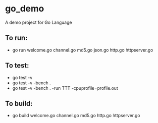 # go_demo
A demo project for Go Language

## To run:
- go run welcome.go channel.go md5.go json.go http.go httpserver.go

## To test:
 - go test -v
 - go test -v -bench .
 - go test -v -bench . -run TTT -cpuprofile=profile.out

 ## To build:
 - go build welcome.go channel.go md5.go http.go httpserver.go